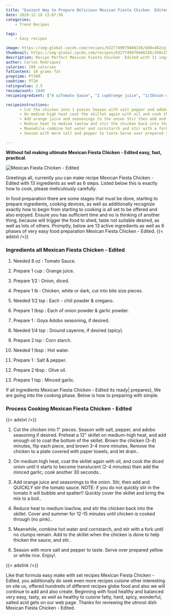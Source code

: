 ```yaml
---
title: "Easiest Way to Prepare Delicious Mexican Fiesta Chicken  Edited"
date: 2020-12-18 13:07:56
categories:
    - Trend Recipes
    
tags:
    - Easy recipes

image: https://img-global.cpcdn.com/recipes/6327749979406336/680x482cq70/mexican-fiesta-chicken-edited-recipe-main-photo.jpg
thumbnail: https://img-global.cpcdn.com/recipes/6327749979406336/350x250cq70/mexican-fiesta-chicken-edited-recipe-main-photo.jpg
description: Recipe Perfect Mexican Fiesta Chicken  Edited with 13 ingredients and 6 stages of easy cooking.
author: Carlos Rodriquez
calories: 200 calories
fatContent: 10 grams fat
preptime: PT36M
cooktime: PT2H
ratingvalue: 3.5
reviewcount: 1040
recipeingredient: ["8 ozTomato Sauce", "1 cupOrange juice", "1/2Onion diced", "1 lbChicken white or dark cut into bite size pieces", "1/2 tspEach  chili powder  oregano", "1 tbspEach of onion powder  garlic powder", "1Goya Adobo seasoning if desired", "1/4 tspGround cayenne if desired spicy", "2 tspCorn starch", "1 tbspHot water", "1Salt  pepper", "2 tbspOlive oil", "1 tspMinced garlic"]

recipeinstructions: 
      - Cut the chicken into 1 pieces Season with salt pepper and adobo seasoning if desired Preheat a 12 skillet on mediumhigh heat and add enough oil to coat the bottom of the skillet Brown the chicken 34 minutes flip each piece and brown 34 more minutes Remove the chicken to a plate covered with paper towels and let drain 
      - On medium high heat coat the skillet again with oil and cook the diced onion until it starts to become translucent 24 minutes then add the minced garlic cook another 30 seconds 
      - Add orange juice and seasonings to the onion Stir then add and QUICKLY stir the tomato sauce NOTE if you do not quickly stir in the tomato it will bubble and spatter Quickly cover the skillet and bring the mix to a boil 
      - Reduce heat to medium lowlow and stir the chicken back into the skillet Cover and summer for 1215 minutes until chicken is cooked through no pink 
      - Meanwhile combine hot water and cornstarch and stir with a fork until no clumps remain Add to the skillet when the chicken is done to help thicken the sauce and stir 
      - Season with more salt and pepper to taste Serve over prepared yellow or white rice Enjoy

---
```




**Without fail making ultimate Mexican Fiesta Chicken - Edited easy, fast, practical**. 


![Mexican Fiesta Chicken - Edited](https://img-global.cpcdn.com/recipes/6327749979406336/680x482cq70/mexican-fiesta-chicken-edited-recipe-main-photo.jpg "Mexican Fiesta Chicken - Edited")




Greetings all, currently you can make recipe Mexican Fiesta Chicken - Edited with 13 ingredients as well as 6 steps. Listed below this is exactly how to cook, please meticulously carefully.

In food preparation there are some stages that must be done, starting to prepare ingredients, cooking devices, as well as additionally recognize exactly how to begin from starting to cooking is all set to be offered and also enjoyed. Ensure you has sufficient time and no is thinking of another thing, because will trigger the food to shed, taste not suitable desired, as well as lots of others. Promptly, below are 13 active ingredients as well as 6 phases of very easy food preparation Mexican Fiesta Chicken - Edited.
{{< adstxt />}}

### Ingredients all Mexican Fiesta Chicken - Edited


1. Needed 8 oz : Tomato Sauce.

1. Prepare 1 cup : Orange juice.

1. Prepare 1/2 : Onion, diced.

1. Prepare 1 lb : Chicken, white or dark, cut into bite size pieces.

1. Needed 1/2 tsp : Each - chili powder &amp; oregano.

1. Prepare 1 tbsp : Each of onion powder &amp; garlic powder.

1. Prepare 1 : Goya Adobo seasoning, if desired.

1. Needed 1/4 tsp : Ground cayenne, if desired (spicy).

1. Prepare 2 tsp : Corn starch.

1. Needed 1 tbsp : Hot water.

1. Prepare 1 : Salt &amp; pepper.

1. Prepare 2 tbsp : Olive oil.

1. Prepare 1 tsp : Minced garlic.



If all ingredients Mexican Fiesta Chicken - Edited its ready| prepares}, We are going into the cooking phase. Below is how to preparing with simple.

### Process Cooking Mexican Fiesta Chicken - Edited

{{< adstxt />}}


1. Cut the chicken into 1&#34; pieces. Season with salt, pepper, and adobo seasoning if desired. Preheat a 12&#34; skillet on medium-high heat, and add enough oil to coat the bottom of the skillet. Brown the chicken (3-4) minutes, flip each piece, and brown 3-4 more minutes. Remove the chicken to a plate covered with paper towels, and let drain..



1. On medium high heat, coat the skillet again with oil, and cook the diced onion until it starts to become translucent
 (2-4 minutes) then add the minced garlic; cook another 30 seconds..



1. Add orange juice and seasonings to the onion. Stir, then add and QUICKLY stir the tomato sauce. NOTE: if you do not quickly stir in the tomato it will bubble and spatter!! Quickly cover the skillet and bring the mix to a boil..



1. Reduce heat to medium low/low, and stir the chicken back into the skillet. Cover and summer for 12-15 minutes until chicken is cooked through (no pink)..



1. Meanwhile, combine hot water and cornstarch, and stir with a fork until no clumps remain. Add to the skillet when the chicken is done to help thicken the sauce, and stir..



1. Season with more salt and pepper to taste. Serve over prepared yellow or white rice. Enjoy!.





{{< adslink />}}

Like that formula easy make with set recipes Mexican Fiesta Chicken - Edited, you additionally do seek even more recipes cuisine other interesting on site us, offered hundreds of different recipes globe food and also we will continue to add and also create. Beginning with food healthy and balanced very easy, tasty, as well as healthy to cuisine fatty, hard, spicy, wonderful, salted acid gets on our web page. Thanks for reviewing the utmost dish Mexican Fiesta Chicken - Edited.

